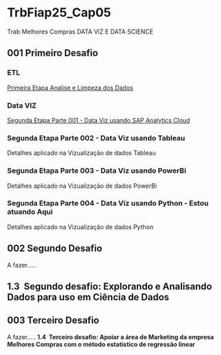 # TrbFiap25_Cap05
Trab Melhores Compras DATA VIZ E DATA SCIENCE 

## 001 Primeiro Desafio

### ETL
[Primeira Etapa Analise e Limpeza dos Dados](https://github.com/regis-zang/TrbFiap25_Cap05/blob/main/001-TratamentoDaBase.md)

### Data VIZ
[Segunda Etapa Parte 001 - Data Viz usando SAP Analytics Cloud](https://github.com/regis-zang/TrbFiap25_Cap05/blob/main/002%20-%20StoryTelling%20no%20SAC.md)

 ### Segunda Etapa Parte 002 - Data Viz usando Tableau
 Detalhes aplicado na Vizualização de dados Tableau

 ### Segunda Etapa Parte 003 - Data Viz usando PowerBi
 Detalhes aplicado na Vizualização de dados PowerBi

 ### Segunda Etapa Parte 004 - Data Viz usando Python - Estou atuando Aqui
 Detalhes aplicado na Vizualização de dados Python


## 002 Segundo Desafio
A fazer.....
## **1.3  Segundo desafio: Explorando e Analisando Dados para uso em Ciência de Dados**




## 003 Terceiro Desafio
A fazer.....
**1.4  Terceiro desafio: Apoiar a área de Marketing da empresa Melhores Compras com o método estatístico de regressão linear**  
